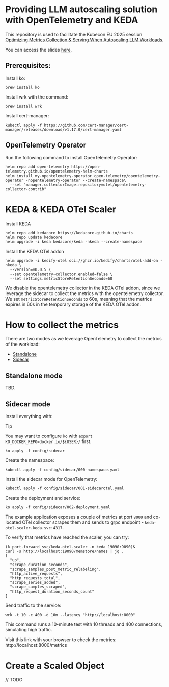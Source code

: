 # Providing LLM autoscaling solution with OpenTelemetry and KEDA

This repository is used to facilitate the Kubecon EU 2025 session [Optimizing Metrics Collection & Serving When Autoscaling LLM Workloads](https://kccnceu2025.sched.com/event/1txI4/optimizing-metrics-collection-serving-when-autoscaling-llm-workloads-vincent-hou-bloomberg-jiri-kremser-kedifyio?iframe=no).

You can access the slides [here](https://docs.google.com/presentation/d/12Q5tOHEwWmsnOQNstCj3aHYx-SfI1odc/edit#slide=id.p1).

## Prerequisites:

Install ko:

```
brew install ko
```

Install wrk with the command:

```
brew install wrk
```

Install cert-manager:

```
kubectl apply -f https://github.com/cert-manager/cert-manager/releases/download/v1.17.0/cert-manager.yaml
```

## OpenTelemetry Operator

Run the following command to install OpenTelemetry Operator:

<!-- ```
kubectl apply -f https://github.com/open-telemetry/opentelemetry-operator/releases/download/v0.117.0/opentelemetry-operator.yaml
``` -->

```
helm repo add open-telemetry https://open-telemetry.github.io/opentelemetry-helm-charts
helm install my-opentelemetry-operator open-telemetry/opentelemetry-operator -nopentelemetry-operator --create-namespace\
  --set "manager.collectorImage.repository=otel/opentelemetry-collector-contrib"
```

# KEDA & KEDA OTel Scaler
Install KEDA

```
helm repo add kedacore https://kedacore.github.io/charts
helm repo update kedacore
helm upgrade -i keda kedacore/keda -nkeda --create-namespace
```

Install the KEDA OTel addon

```
helm upgrade -i kedify-otel oci://ghcr.io/kedify/charts/otel-add-on -nkeda \
  --version=v0.0.5 \
  --set opentelemetry-collector.enabled=false \
  --set settings.metricStoreRetentionSeconds=60
```

We disable the opentelemetry collector in the KEDA OTel addon, since we leverage the sidecar to collect the metrics
with the opentelemetry collector. We set `metricStoreRetentionSeconds` to 60s, meaning that the metrics expires in 60s
in the temporary storage of the KEDA OTel addon.

# How to collect the metrics

There are two modes as we leverage OpenTelemetry to collect the metrics of the workload:

- [Standalone](#standalone-mode)
- [Sidecar](#sidecar-mode)

## Standalone mode

TBD.

## Sidecar mode

Install everything with:

> [!TIP]
> You may want to configure `ko` with `export KO_DOCKER_REPO=docker.io/${USER}/` first.

```
ko apply -f config/sidecar
```

Create the namespace:

```
kubectl apply -f config/sidecar/000-namespace.yaml
```

Install the sidecar mode for OpenTelemetry:

```
kubectl apply -f config/sidecar/001-sidecarotel.yaml
```

Create the deployment and service:

```
ko apply -f config/sidecar/002-deployment.yaml
```

The example application exposes a couple of metrics at port `8000` and co-located OTel collector scrapes them and sends to grpc endpoint - `keda-otel-scaler.keda.svc:4317`.

To verify that metrics have reached the scaler, you can try:

```
(k port-forward svc/keda-otel-scaler -n keda 19090:9090)&
curl -s http://localhost:19090/memstore/names | jq .
[
  "up",
  "scrape_duration_seconds",
  "scrape_samples_post_metric_relabeling",
  "http_active_requests",
  "http_requests_total",
  "scrape_series_added",
  "scrape_samples_scraped",
  "http_request_duration_seconds_count"
]
```

Send traffic to the service:

```
wrk -t 10 -c 400 -d 10m --latency "http://localhost:8000"
```
This command runs a 10-minute test with 10 threads and 400 connections, simulating high traffic.

Visit this link with your browser to check the metrics: http://localhost:8000/metrics

# Create a Scaled Object

// TODO